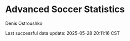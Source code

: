 # Advanced Soccer Statistics
Denis Ostroushko

<!-- gfm -->

Last successful data update: 2025-05-28 20:11:16 CST
